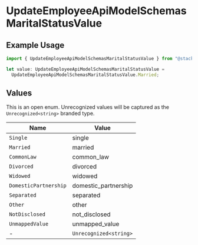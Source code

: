 # UpdateEmployeeApiModelSchemasMaritalStatusValue

## Example Usage

```typescript
import { UpdateEmployeeApiModelSchemasMaritalStatusValue } from "@stackone/stackone-client-ts/sdk/models/shared";

let value: UpdateEmployeeApiModelSchemasMaritalStatusValue =
  UpdateEmployeeApiModelSchemasMaritalStatusValue.Married;
```

## Values

This is an open enum. Unrecognized values will be captured as the `Unrecognized<string>` branded type.

| Name                   | Value                  |
| ---------------------- | ---------------------- |
| `Single`               | single                 |
| `Married`              | married                |
| `CommonLaw`            | common_law             |
| `Divorced`             | divorced               |
| `Widowed`              | widowed                |
| `DomesticPartnership`  | domestic_partnership   |
| `Separated`            | separated              |
| `Other`                | other                  |
| `NotDisclosed`         | not_disclosed          |
| `UnmappedValue`        | unmapped_value         |
| -                      | `Unrecognized<string>` |